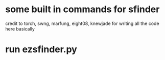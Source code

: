 # some built in commands for sfinder
credit to torch, swng, marfung, eight08, knewjade for writing all the code here basically
# run ezsfinder.py
